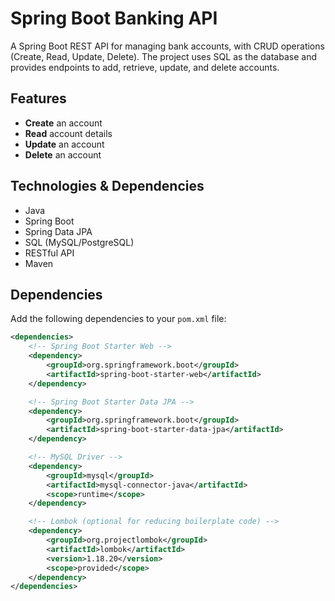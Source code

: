 # Spring Boot Banking API

A Spring Boot REST API for managing bank accounts, with CRUD operations (Create, Read, Update, Delete). The project uses SQL as the database and provides endpoints to add, retrieve, update, and delete accounts.

## Features

- **Create** an account
- **Read** account details
- **Update** an account
- **Delete** an account

## Technologies & Dependencies

- Java
- Spring Boot
- Spring Data JPA
- SQL (MySQL/PostgreSQL)
- RESTful API
- Maven


## Dependencies

Add the following dependencies to your `pom.xml` file:

```xml
<dependencies>
    <!-- Spring Boot Starter Web -->
    <dependency>
        <groupId>org.springframework.boot</groupId>
        <artifactId>spring-boot-starter-web</artifactId>
    </dependency>

    <!-- Spring Boot Starter Data JPA -->
    <dependency>
        <groupId>org.springframework.boot</groupId>
        <artifactId>spring-boot-starter-data-jpa</artifactId>
    </dependency>

    <!-- MySQL Driver -->
    <dependency>
        <groupId>mysql</groupId>
        <artifactId>mysql-connector-java</artifactId>
        <scope>runtime</scope>
    </dependency>

    <!-- Lombok (optional for reducing boilerplate code) -->
    <dependency>
        <groupId>org.projectlombok</groupId>
        <artifactId>lombok</artifactId>
        <version>1.18.20</version>
        <scope>provided</scope>
    </dependency>
</dependencies>

